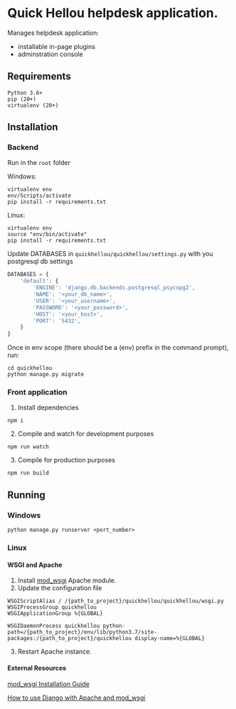 # Quick Hellou helpdesk application.

Manages helpdesk application:
* installable in-page plugins
* adminstration console

## Requirements
```
Python 3.6+
pip (20+)
virtualenv (20+)
```

## Installation
### Backend
Run in the `root` folder

Windows:

```
virtualenv env
env/Scripts/activate
pip install -r requirements.txt
```

Linux:

```
virtualenv env
source "env/bin/activate"
pip install -r requirements.txt
```

Update DATABASES in `quickhellou/quickhellou/settings.py` with you postgresql db settings

```javascript
DATABASES = {
    'default': {
        'ENGINE': 'django.db.backends.postgresql_psycopg2',
        'NAME': '<your_db_name>',
        'USER': '<your_username>',
        'PASSWORD': '<your_password>',
        'HOST': '<your_host>',
        'PORT': '5432',
    }
}
```

Once in env scope (there should be a (env) prefix in the command prompt), run:
```
cd quickhellou
python manage.py migrate
```
### Front application

1. Install dependencies
```
npm i
```
2. Compile and watch for development purposes
```
npm run watch
```
3. Compile for production purposes
```
npm run build
```

## Running

### Windows

```
python manage.py runserver <port_number>
```

### Linux

#### WSGI and Apache

1. Install [mod_wsgi](https://modwsgi.readthedocs.io/en/develop/) Apache module.
2. Update the configuration file
```
WSGIScriptAlias / /{path_to_project}/quickhellou/quickhellou/wsgi.py
WSGIProcessGroup quickhellou
WSGIApplicationGroup %{GLOBAL}

WSGIDaemonProcess quickhellou python-path=/{path_to_project}/env/lib/python3.7/site-packages:/{path_to_project}/quickhellou display-name=%{GLOBAL}
``` 
3. Restart Apache instance.
#### External Resources

[mod_wsgi Installation Guide](https://modwsgi.readthedocs.io/en/develop/user-guides/quick-installation-guide.html)

[How to use Django with Apache and mod_wsgi](https://docs.djangoproject.com/en/3.2/howto/deployment/wsgi/modwsgi/)
